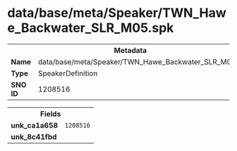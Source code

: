 <h1>data/base/meta/Speaker/TWN_Hawe_Backwater_SLR_M05.spk</h1><table><tr><th colspan="100%">Metadata</th></tr><tr><td><b>Name</b></td><td>data/base/meta/Speaker/TWN_Hawe_Backwater_SLR_M05.spk</td></tr><tr><td><b>Type</b></td><td>SpeakerDefinition</td></tr><tr><td><b>SNO ID</b></td><td>1208516</td></tr></table>

<table><tr><th colspan="100%">Fields</th></tr><tr><td><b>unk_ca1a658</b></td><td><code>1208516</code></td></tr><tr><td><b>unk_8c41fbd</b></td><td></td></tr></table>

